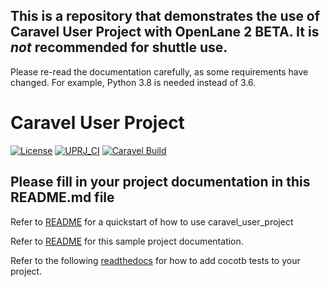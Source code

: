 ## This is a repository that demonstrates the use of Caravel User Project with OpenLane 2 BETA. It is ***not*** recommended for shuttle use.

Please re-read the documentation carefully, as some requirements have changed. For example, Python 3.8 is needed instead of 3.6.

# Caravel User Project

[![License](https://img.shields.io/badge/License-Apache%202.0-blue.svg)](https://opensource.org/licenses/Apache-2.0) [![UPRJ_CI](https://github.com/efabless/caravel_user_project_ol2/actions/workflows/user_project_ci.yml/badge.svg)](https://github.com/efabless/caravel_user_project_ol2/actions/workflows/user_project_ci.yml) [![Caravel Build](https://github.com/efabless/caravel_user_project_ol2/actions/workflows/caravel_build.yml/badge.svg)](https://github.com/efabless/caravel_user_project_ol2/actions/workflows/caravel_build.yml)

## Please fill in your project documentation in this README.md file 

Refer to [README](docs/source/index.rst#section-quickstart) for a quickstart of how to use caravel_user_project

Refer to [README](docs/source/index.rst) for this sample project documentation. 

Refer to the following [readthedocs](https://caravel-sim-infrastructure.readthedocs.io/en/latest/index.html) for how to add cocotb tests to your project. 
